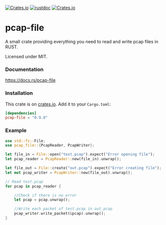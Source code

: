 [![Crates.io](https://img.shields.io/crates/v/pcap-file.svg)](https://crates.io/crates/pcap-file)
[![rustdoc](https://img.shields.io/badge/Doc-pcap--file-green.svg)](https://docs.rs/pcap-file/)
[![Crates.io](https://img.shields.io/crates/l/pcap-file.svg)](https://github.com/courvoif/pcap-file/blob/master/LICENSE)

# pcap-file
A small crate providing everything you need to read and write pcap files in RUST.

Licensed under MIT.


### Documentation

https://docs.rs/pcap-file


### Installation

This crate is on [crates.io](https://crates.io/crates/pcap-file).
Add it to your `Cargo.toml`:

```toml
[dependencies]
pcap-file = "0.9.0"
```


### Example

```rust
use std::fs::File;
use pcap_file::{PcapReader, PcapWriter};

let file_in = File::open("test.pcap").expect("Error opening file");
let pcap_reader = PcapReader::new(file_in).unwrap();

let file_out = File::create("out.pcap").expect("Error creating file");
let mut pcap_writer = PcapWriter::new(file_out).unwrap();

// Read test.pcap
for pcap in pcap_reader {

    //Check if there is no error
    let pcap = pcap.unwrap();

    //Write each packet of test.pcap in out.pcap
    pcap_writer.write_packet(&pcap).unwrap();
}
```

